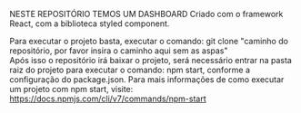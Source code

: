 NESTE REPOSITÓRIO TEMOS UM DASHBOARD Criado com o framework React, com a biblioteca styled component. 

Para executar o projeto basta, executar o comando:  git clone  "caminho do repositório, por favor insira o caminho aqui sem as aspas"  
Após isso o repositório irá baixar o projeto, será necessário entrar na pasta raiz do projeto para executar o comando: npm start, conforme a configuração do package.json.
Para mais informações de como executar um projeto com npm start, visite: https://docs.npmjs.com/cli/v7/commands/npm-start

